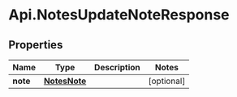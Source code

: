 # Api.NotesUpdateNoteResponse

## Properties
Name | Type | Description | Notes
------------ | ------------- | ------------- | -------------
**note** | [**NotesNote**](NotesNote.md) |  | [optional] 


